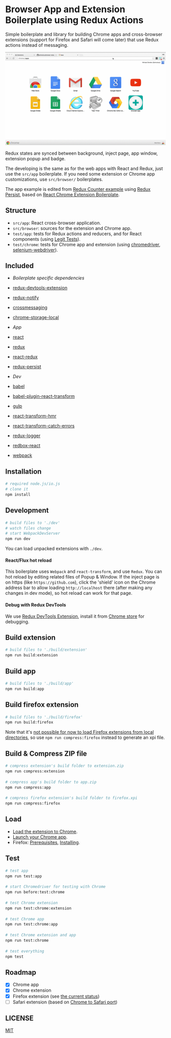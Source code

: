# Browser App and Extension Boilerplate using Redux Actions

Simple boilerplate and library for building Chrome apps and cross-browser extensions (support for Firefox and Safari will come later) that use Redux actions instead of messaging.

![Demo](demo.gif)

Redux states are synced between background, inject page, app window, extension popup and badge.

The developing is the same as for the web apps with React and Redux, just use the `src/app` boilerplate. If you need some extension or Chrome app customizations, use `src/browser/` boilerplates.

The app example is edited from [Redux Counter example](https://github.com/rackt/redux/tree/master/examples/counter) using [Redux Persist](https://github.com/rt2zz/redux-persist), based on [React Chrome Extension Boilerplate](https://github.com/jhen0409/react-chrome-extension-boilerplate).

## Structure

- `src/app`: React cross-browser application.
- `src/browser`: sources for the extension and Chrome app.
- `test/app`: tests for Redux actions and reducers, and for React components (using [Legit Tests](https://github.com/Legitcode/tests)).
- `test/chrome`: tests for Chrome app and extension (using [chromedriver](https://www.npmjs.com/package/chromedriver), [selenium-webdriver](https://www.npmjs.com/package/selenium-webdriver)).

## Included
- *Boilerplate specific dependencies*
 - [redux-devtools-extension](https://github.com/zalmoxisus/redux-devtools-extension)
 - [redux-notify](https://github.com/zalmoxisus/redux-notify)
 - [crossmessaging](https://github.com/zalmoxisus/crossmessaging)
 - [chrome-storage-local](https://github.com/zalmoxisus/chrome-storage-local)

- *App*
 - [react](https://github.com/facebook/react)
 - [redux](https://github.com/rackt/redux)
 - [react-redux](https://github.com/gaearon/react-redux)
 - [redux-persist](https://github.com/rt2zz/redux-persist)

- *Dev*
 - [babel](https://github.com/babel/babel)
 - [babel-plugin-react-transform](https://github.com/gaearon/babel-plugin-react-transform)
 - [gulp](https://github.com/gulpjs/gulp)
 - [react-transform-hmr](https://github.com/gaearon/react-transform-hmr)
 - [react-transform-catch-errors](https://github.com/gaearon/react-transform-catch-errors)
 - [redux-logger](https://github.com/fcomb/redux-logger)
 - [redbox-react](https://github.com/KeywordBrain/redbox-react)
 - [webpack](https://github.com/webpack/webpack)

## Installation

```bash
# required node.js/io.js
# clone it
npm install
```

## Development

```bash
# build files to './dev'
# watch files change
# start WebpackDevServer
npm run dev
```

You can load unpacked extensions with `./dev`.

#### React/Flux hot reload

This boilerplate uses `Webpack` and `react-transform`, and use `Redux`. You can hot reload by editing related files of Popup & Window. If the inject page is on https (like `https://github.com`), click the 'shield' icon on the Chrome address bar to allow loading `http://localhost` there (after making any changes in dev mode), so hot reload can work for that page.

#### Debug with Redux DevTools

We use [Redux DevTools Extension](https://github.com/zalmoxisus/redux-devtools-extension), install it from [Chrome store](https://chrome.google.com/webstore/detail/redux-devtools/lmhkpmbekcpmknklioeibfkpmmfibljd) for debugging.

## Build extension

```bash
# build files to './build/extension'
npm run build:extension
```

## Build app

```bash
# build files to './build/app'
npm run build:app
```

## Build firefox extension

```bash
# build files to './build/firefox'
npm run build:firefox
````
Note that it's [not possible for now to load Firefox extensions from local directories](https://bugzilla.mozilla.org/show_bug.cgi?id=1185460), so use `npm run compress:firefox` instead to generate an xpi file.

## Build & Compress ZIP file

```bash
# compress extension's build folder to extension.zip
npm run compress:extension

# compress app's build folder to app.zip
npm run compress:app

# compress firefox extension's build folder to firefox.xpi
npm run compress:firefox
```

## Load

- [Load the extension to Chrome](https://developer.chrome.com/extensions/getstarted#unpacked).
- [Launch your Chrome app](https://developer.chrome.com/apps/first_app#five).
- Firefox: [Prerequisites](https://developer.mozilla.org/en-US/Add-ons/WebExtensions/Prerequisites), [Installing](https://developer.mozilla.org/en-US/Add-ons/WebExtensions/Packaging_and_installation#Installing_Your_Extension).

## Test

```bash
# test app
npm run test:app

# start Chromedriver for testing with Chrome
npm run before:test:chrome

# test Chrome extension
npm run test:chrome:extension

# test Chrome app
npm run test:chrome:app

# test Chrome extension and app
npm run test:chrome

# test everything
npm test
```

## Roadmap

- [x] Chrome app
- [x] Chrome extension
- [x] Firefox extension (see [the current status](https://github.com/zalmoxisus/browser-redux/issues/12))
- [ ] Safari extension (based on [Chrome to Safari port](https://code.google.com/p/adblockforchrome/source/browse/trunk/port.js))

## LICENSE

[MIT](LICENSE)